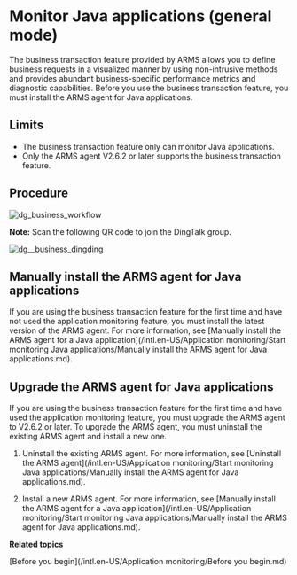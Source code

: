 # Monitor Java applications \(general mode\)

The business transaction feature provided by ARMS allows you to define business requests in a visualized manner by using non-intrusive methods and provides abundant business-specific performance metrics and diagnostic capabilities. Before you use the business transaction feature, you must install the ARMS agent for Java applications.

## Limits

-   The business transaction feature only can monitor Java applications.
-   Only the ARMS agent V2.6.2 or later supports the business transaction feature.

## Procedure

![dg_business_workflow](../images/p103004.png)

**Note:** Scan the following QR code to join the DingTalk group.

![dg__business_dingding](https://static-aliyun-doc.oss-accelerate.aliyuncs.com/assets/img/en-US/7037258061/p92785.png)

## Manually install the ARMS agent for Java applications

If you are using the business transaction feature for the first time and have not used the application monitoring feature, you must install the latest version of the ARMS agent. For more information, see [Manually install the ARMS agent for a Java application](/intl.en-US/Application monitoring/Start monitoring Java applications/Manually install the ARMS agent for Java applications.md).

## Upgrade the ARMS agent for Java applications

If you are using the business transaction feature for the first time and have used the application monitoring feature, you must upgrade the ARMS agent to V2.6.2 or later. To upgrade the ARMS agent, you must uninstall the existing ARMS agent and install a new one.

1.  Uninstall the existing ARMS agent. For more information, see [Uninstall the ARMS agent](/intl.en-US/Application monitoring/Start monitoring Java applications/Manually install the ARMS agent for Java applications.md).

2.  Install a new ARMS agent. For more information, see [Manually install the ARMS agent for a Java application](/intl.en-US/Application monitoring/Start monitoring Java applications/Manually install the ARMS agent for Java applications.md).


**Related topics**  


[Before you begin](/intl.en-US/Application monitoring/Before you begin.md)

